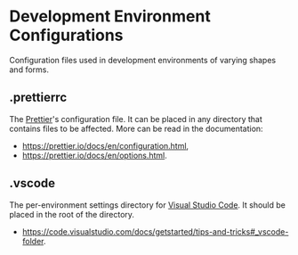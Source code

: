 # Development Environment Configurations

Configuration files used in development environments of varying shapes and forms.

## .prettierrc

The [Prettier](https://prettier.io)'s configuration file. It can be placed in any directory that contains files to be affected. More can be read in the documentation:

- https://prettier.io/docs/en/configuration.html,
- https://prettier.io/docs/en/options.html.

## .vscode

The per-environment settings directory for [Visual Studio Code](https://code.visualstudio.com). It should be placed in the root of the directory.

- https://code.visualstudio.com/docs/getstarted/tips-and-tricks#_vscode-folder.
